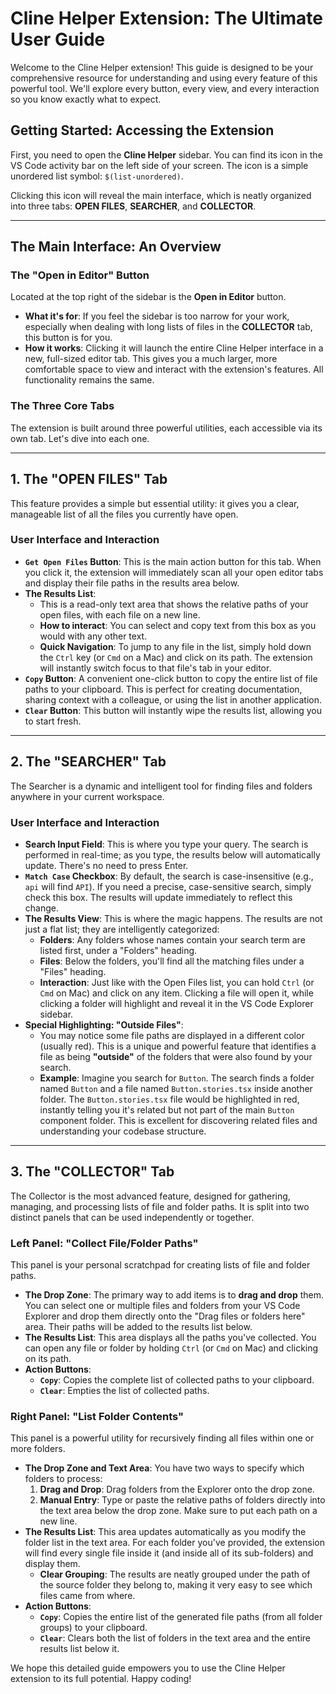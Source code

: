 # Cline Helper Extension: The Ultimate User Guide

Welcome to the Cline Helper extension! This guide is designed to be your comprehensive resource for understanding and using every feature of this powerful tool. We'll explore every button, every view, and every interaction so you know exactly what to expect.

## Getting Started: Accessing the Extension

First, you need to open the **Cline Helper** sidebar. You can find its icon in the VS Code activity bar on the left side of your screen. The icon is a simple unordered list symbol: `$(list-unordered)`.

Clicking this icon will reveal the main interface, which is neatly organized into three tabs: **OPEN FILES**, **SEARCHER**, and **COLLECTOR**.

---

## The Main Interface: An Overview

### The "Open in Editor" Button

Located at the top right of the sidebar is the **Open in Editor** button.

*   **What it's for**: If you feel the sidebar is too narrow for your work, especially when dealing with long lists of files in the **COLLECTOR** tab, this button is for you.
*   **How it works**: Clicking it will launch the entire Cline Helper interface in a new, full-sized editor tab. This gives you a much larger, more comfortable space to view and interact with the extension's features. All functionality remains the same.

### The Three Core Tabs

The extension is built around three powerful utilities, each accessible via its own tab. Let's dive into each one.

---

## 1. The "OPEN FILES" Tab

This feature provides a simple but essential utility: it gives you a clear, manageable list of all the files you currently have open.

### User Interface and Interaction

*   **`Get Open Files` Button**: This is the main action button for this tab. When you click it, the extension will immediately scan all your open editor tabs and display their file paths in the results area below.
*   **The Results List**:
    *   This is a read-only text area that shows the relative paths of your open files, with each file on a new line.
    *   **How to interact**: You can select and copy text from this box as you would with any other text.
    *   **Quick Navigation**: To jump to any file in the list, simply hold down the `Ctrl` key (or `Cmd` on a Mac) and click on its path. The extension will instantly switch focus to that file's tab in your editor.
*   **`Copy` Button**: A convenient one-click button to copy the entire list of file paths to your clipboard. This is perfect for creating documentation, sharing context with a colleague, or using the list in another application.
*   **`Clear` Button**: This button will instantly wipe the results list, allowing you to start fresh.

---

## 2. The "SEARCHER" Tab

The Searcher is a dynamic and intelligent tool for finding files and folders anywhere in your current workspace.

### User Interface and Interaction

*   **Search Input Field**: This is where you type your query. The search is performed in real-time; as you type, the results below will automatically update. There's no need to press Enter.
*   **`Match Case` Checkbox**: By default, the search is case-insensitive (e.g., `api` will find `API`). If you need a precise, case-sensitive search, simply check this box. The results will update immediately to reflect this change.
*   **The Results View**: This is where the magic happens. The results are not just a flat list; they are intelligently categorized:
    *   **Folders**: Any folders whose names contain your search term are listed first, under a "Folders" heading.
    *   **Files**: Below the folders, you'll find all the matching files under a "Files" heading.
    *   **Interaction**: Just like with the Open Files list, you can hold `Ctrl` (or `Cmd` on Mac) and click on any item. Clicking a file will open it, while clicking a folder will highlight and reveal it in the VS Code Explorer sidebar.
*   **Special Highlighting: "Outside Files"**:
    *   You may notice some file paths are displayed in a different color (usually red). This is a unique and powerful feature that identifies a file as being **"outside"** of the folders that were also found by your search.
    *   **Example**: Imagine you search for `Button`. The search finds a folder named `Button` and a file named `Button.stories.tsx` inside another folder. The `Button.stories.tsx` file would be highlighted in red, instantly telling you it's related but not part of the main `Button` component folder. This is excellent for discovering related files and understanding your codebase structure.

---

## 3. The "COLLECTOR" Tab

The Collector is the most advanced feature, designed for gathering, managing, and processing lists of file and folder paths. It is split into two distinct panels that can be used independently or together.

### Left Panel: "Collect File/Folder Paths"

This panel is your personal scratchpad for creating lists of file and folder paths.

*   **The Drop Zone**: The primary way to add items is to **drag and drop** them. You can select one or multiple files and folders from your VS Code Explorer and drop them directly onto the "Drag files or folders here" area. Their paths will be added to the results list below.
*   **The Results List**: This area displays all the paths you've collected. You can open any file or folder by holding `Ctrl` (or `Cmd` on Mac) and clicking on its path.
*   **Action Buttons**:
    *   **`Copy`**: Copies the complete list of collected paths to your clipboard.
    *   **`Clear`**: Empties the list of collected paths.

### Right Panel: "List Folder Contents"

This panel is a powerful utility for recursively finding all files within one or more folders.

*   **The Drop Zone and Text Area**: You have two ways to specify which folders to process:
    1.  **Drag and Drop**: Drag folders from the Explorer onto the drop zone.
    2.  **Manual Entry**: Type or paste the relative paths of folders directly into the text area below the drop zone. Make sure to put each path on a new line.
*   **The Results List**: This area updates automatically as you modify the folder list in the text area. For each folder you've provided, the extension will find every single file inside it (and inside all of its sub-folders) and display them.
    *   **Clear Grouping**: The results are neatly grouped under the path of the source folder they belong to, making it very easy to see which files came from where.
*   **Action Buttons**:
    *   **`Copy`**: Copies the entire list of the generated file paths (from all folder groups) to your clipboard.
    *   **`Clear`**: Clears both the list of folders in the text area and the entire results list below it.

We hope this detailed guide empowers you to use the Cline Helper extension to its full potential. Happy coding!
